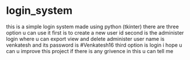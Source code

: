 # login_system
this is a simple login system made using python (tkinter)
there are three option u can use it 
first is to create a new user id
second is the administer login where u can export view and delete 
administer user name is venkatesh and its password is #Venkatesh16
third option is login 
i hope u can u improve this project 
if there is any grivence in this u can tell me
